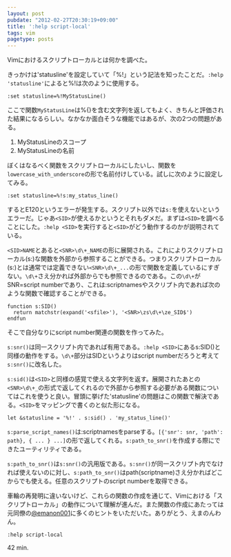```yaml
---
layout: post
pubdate: "2012-02-27T20:30:19+09:00"
title: ':help script-local'
tags: vim
pagetype: posts
---
```

Vimにおけるスクリプトローカルとは何かを調べた。

きっかけは'statusline'を設定していて「%!」という記法を知ったことだ。`:help 'statusline'`によると%!は次のように使用する。

    :set statusline=%!MyStatusLine()

ここで関数`MyStatusLine`は%{}を含む文字列を返してもよく、きちんと評価された結果になるらしい。なかなか面白そうな機能ではあるが、次の2つの問題がある。

1. MyStatusLineのスコープ
2. MyStatusLineの名前

ぼくはなるべく関数をスクリプトローカルにしたいし、関数を`lowercase_with_underscore`の形で名前付けしている。試しに次のように設定してみる。

    :set statusline=%!s:my_status_line()

するとE120というエラーが発生する。スクリプト以外では`s:`を使えないというエラーだ。じゃあ`<SID>`が使えるかというとそれもダメだ。まずは`<SID>`を調べることにした。`:help <SID>`を実行すると`<SID>`がどう動作するのかが説明されている。

`<SID>NAME`とあると`<SNR>\d\+_NAME`の形に展開される。これによりスクリプトローカル(s:)な関数を外部から参照することができる。つまりスクリプトローカル(s:)とは通常では定義できない`<SNR>\d\+_...`の形で関数を定義しているにすぎない。`\d\+`さえ分かれば外部からでも参照できるのである。この`\d\+`がSNR=script numberであり、これは:scriptnamesやスクリプト内であれば次のような関数で確認することができる。

    function s:SID()
      return matchstr(expand('<sfile>'), '<SNR>\zs\d\+\ze_SID$')
    endfun

そこで自分なりにscript number関連の関数を作ってみた。

<script src="https://gist.github.com/1923109.js?file=sid.vim">
</script>

`s:snr()`は同一スクリプト内であれば有用である。`:help <SID>`にあるs:SID()と同様の動作をする。`\d\+`部分はSIDというよりはscript numberだろうと考えて`s:snr()`に改名した。

`s:sid()`は`<SID>`と同様の感覚で使える文字列を返す。展開されたあとの`<SNR>\d\+_`の形式で返してくれるので外部から参照する必要がある関数についてはこれを使うと良い。冒頭に挙げた'statusline'の問題はこの関数で解決である。`<SID>`をマッピングで書くのと似た形になる。

    let &statusline = '%!' . s:sid() . 'my_status_line()'

`s:parse_script_names()`は:scriptnamesをparseする。`[{'snr': snr, 'path': path}, { ... } ...]`の形で返してくれる。`s:path_to_snr()`を作成する際にできたユーティリティである。

`s:path_to_snr()`は`s:snr()`の汎用版である。`s:snr()`が同一スクリプト内でなければ使えないのに対し、`s:path_to_snr()`はpath(scriptname)さえ分かればどこからでも使える。任意のスクリプトのscript numberを取得できる。

車輪の再発明に違いないけど、これらの関数の作成を通じて、Vimにおける「スクリプトローカル」の動作について理解が進んだ。また関数の作成にあたっては元同僚の[@emanon001](https://twitter.com/#!/emanon001)に多くのヒントをいただいた。ありがとう、えまのんわん。

    :help script-local

42 min.
